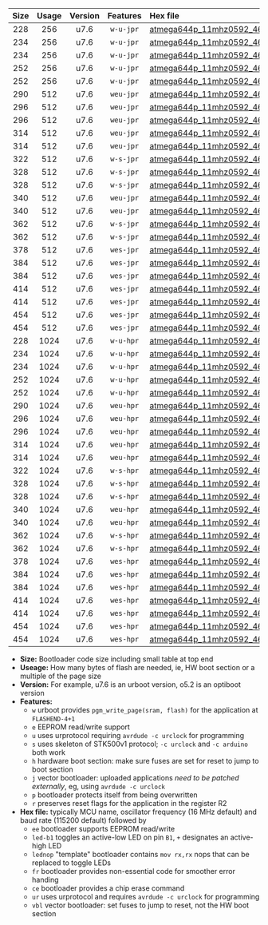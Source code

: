 |Size|Usage|Version|Features|Hex file|
|:-:|:-:|:-:|:-:|:--|
|228|256|u7.6|`w-u-jpr`|[atmega644p_11mhz0592_460800bps_ur_vbl.hex](https://raw.githubusercontent.com/stefanrueger/urboot/main//atmega644p_11mhz0592_460800bps_ur_vbl.hex)|
|234|256|u7.6|`w-u-jpr`|[atmega644p_11mhz0592_460800bps_led+b0_ur_vbl.hex](https://raw.githubusercontent.com/stefanrueger/urboot/main//atmega644p_11mhz0592_460800bps_led+b0_ur_vbl.hex)|
|234|256|u7.6|`w-u-jpr`|[atmega644p_11mhz0592_460800bps_lednop_ur_vbl.hex](https://raw.githubusercontent.com/stefanrueger/urboot/main//atmega644p_11mhz0592_460800bps_lednop_ur_vbl.hex)|
|252|256|u7.6|`w-u-jpr`|[atmega644p_11mhz0592_460800bps_led+b0_fr_ur_vbl.hex](https://raw.githubusercontent.com/stefanrueger/urboot/main//atmega644p_11mhz0592_460800bps_led+b0_fr_ur_vbl.hex)|
|252|256|u7.6|`w-u-jpr`|[atmega644p_11mhz0592_460800bps_lednop_fr_ur_vbl.hex](https://raw.githubusercontent.com/stefanrueger/urboot/main//atmega644p_11mhz0592_460800bps_lednop_fr_ur_vbl.hex)|
|290|512|u7.6|`weu-jpr`|[atmega644p_11mhz0592_460800bps_ee_ur_vbl.hex](https://raw.githubusercontent.com/stefanrueger/urboot/main//atmega644p_11mhz0592_460800bps_ee_ur_vbl.hex)|
|296|512|u7.6|`weu-jpr`|[atmega644p_11mhz0592_460800bps_ee_led+b0_ur_vbl.hex](https://raw.githubusercontent.com/stefanrueger/urboot/main//atmega644p_11mhz0592_460800bps_ee_led+b0_ur_vbl.hex)|
|296|512|u7.6|`weu-jpr`|[atmega644p_11mhz0592_460800bps_ee_lednop_ur_vbl.hex](https://raw.githubusercontent.com/stefanrueger/urboot/main//atmega644p_11mhz0592_460800bps_ee_lednop_ur_vbl.hex)|
|314|512|u7.6|`weu-jpr`|[atmega644p_11mhz0592_460800bps_ee_led+b0_fr_ur_vbl.hex](https://raw.githubusercontent.com/stefanrueger/urboot/main//atmega644p_11mhz0592_460800bps_ee_led+b0_fr_ur_vbl.hex)|
|314|512|u7.6|`weu-jpr`|[atmega644p_11mhz0592_460800bps_ee_lednop_fr_ur_vbl.hex](https://raw.githubusercontent.com/stefanrueger/urboot/main//atmega644p_11mhz0592_460800bps_ee_lednop_fr_ur_vbl.hex)|
|322|512|u7.6|`w-s-jpr`|[atmega644p_11mhz0592_460800bps_vbl.hex](https://raw.githubusercontent.com/stefanrueger/urboot/main//atmega644p_11mhz0592_460800bps_vbl.hex)|
|328|512|u7.6|`w-s-jpr`|[atmega644p_11mhz0592_460800bps_led+b0_vbl.hex](https://raw.githubusercontent.com/stefanrueger/urboot/main//atmega644p_11mhz0592_460800bps_led+b0_vbl.hex)|
|328|512|u7.6|`w-s-jpr`|[atmega644p_11mhz0592_460800bps_lednop_vbl.hex](https://raw.githubusercontent.com/stefanrueger/urboot/main//atmega644p_11mhz0592_460800bps_lednop_vbl.hex)|
|340|512|u7.6|`weu-jpr`|[atmega644p_11mhz0592_460800bps_ee_led+b0_fr_ce_ur_vbl.hex](https://raw.githubusercontent.com/stefanrueger/urboot/main//atmega644p_11mhz0592_460800bps_ee_led+b0_fr_ce_ur_vbl.hex)|
|340|512|u7.6|`weu-jpr`|[atmega644p_11mhz0592_460800bps_ee_lednop_fr_ce_ur_vbl.hex](https://raw.githubusercontent.com/stefanrueger/urboot/main//atmega644p_11mhz0592_460800bps_ee_lednop_fr_ce_ur_vbl.hex)|
|362|512|u7.6|`w-s-jpr`|[atmega644p_11mhz0592_460800bps_led+b0_fr_vbl.hex](https://raw.githubusercontent.com/stefanrueger/urboot/main//atmega644p_11mhz0592_460800bps_led+b0_fr_vbl.hex)|
|362|512|u7.6|`w-s-jpr`|[atmega644p_11mhz0592_460800bps_lednop_fr_vbl.hex](https://raw.githubusercontent.com/stefanrueger/urboot/main//atmega644p_11mhz0592_460800bps_lednop_fr_vbl.hex)|
|378|512|u7.6|`wes-jpr`|[atmega644p_11mhz0592_460800bps_ee_vbl.hex](https://raw.githubusercontent.com/stefanrueger/urboot/main//atmega644p_11mhz0592_460800bps_ee_vbl.hex)|
|384|512|u7.6|`wes-jpr`|[atmega644p_11mhz0592_460800bps_ee_led+b0_vbl.hex](https://raw.githubusercontent.com/stefanrueger/urboot/main//atmega644p_11mhz0592_460800bps_ee_led+b0_vbl.hex)|
|384|512|u7.6|`wes-jpr`|[atmega644p_11mhz0592_460800bps_ee_lednop_vbl.hex](https://raw.githubusercontent.com/stefanrueger/urboot/main//atmega644p_11mhz0592_460800bps_ee_lednop_vbl.hex)|
|414|512|u7.6|`wes-jpr`|[atmega644p_11mhz0592_460800bps_ee_led+b0_fr_vbl.hex](https://raw.githubusercontent.com/stefanrueger/urboot/main//atmega644p_11mhz0592_460800bps_ee_led+b0_fr_vbl.hex)|
|414|512|u7.6|`wes-jpr`|[atmega644p_11mhz0592_460800bps_ee_lednop_fr_vbl.hex](https://raw.githubusercontent.com/stefanrueger/urboot/main//atmega644p_11mhz0592_460800bps_ee_lednop_fr_vbl.hex)|
|454|512|u7.6|`wes-jpr`|[atmega644p_11mhz0592_460800bps_ee_led+b0_fr_ce_vbl.hex](https://raw.githubusercontent.com/stefanrueger/urboot/main//atmega644p_11mhz0592_460800bps_ee_led+b0_fr_ce_vbl.hex)|
|454|512|u7.6|`wes-jpr`|[atmega644p_11mhz0592_460800bps_ee_lednop_fr_ce_vbl.hex](https://raw.githubusercontent.com/stefanrueger/urboot/main//atmega644p_11mhz0592_460800bps_ee_lednop_fr_ce_vbl.hex)|
|228|1024|u7.6|`w-u-hpr`|[atmega644p_11mhz0592_460800bps_ur.hex](https://raw.githubusercontent.com/stefanrueger/urboot/main//atmega644p_11mhz0592_460800bps_ur.hex)|
|234|1024|u7.6|`w-u-hpr`|[atmega644p_11mhz0592_460800bps_led+b0_ur.hex](https://raw.githubusercontent.com/stefanrueger/urboot/main//atmega644p_11mhz0592_460800bps_led+b0_ur.hex)|
|234|1024|u7.6|`w-u-hpr`|[atmega644p_11mhz0592_460800bps_lednop_ur.hex](https://raw.githubusercontent.com/stefanrueger/urboot/main//atmega644p_11mhz0592_460800bps_lednop_ur.hex)|
|252|1024|u7.6|`w-u-hpr`|[atmega644p_11mhz0592_460800bps_led+b0_fr_ur.hex](https://raw.githubusercontent.com/stefanrueger/urboot/main//atmega644p_11mhz0592_460800bps_led+b0_fr_ur.hex)|
|252|1024|u7.6|`w-u-hpr`|[atmega644p_11mhz0592_460800bps_lednop_fr_ur.hex](https://raw.githubusercontent.com/stefanrueger/urboot/main//atmega644p_11mhz0592_460800bps_lednop_fr_ur.hex)|
|290|1024|u7.6|`weu-hpr`|[atmega644p_11mhz0592_460800bps_ee_ur.hex](https://raw.githubusercontent.com/stefanrueger/urboot/main//atmega644p_11mhz0592_460800bps_ee_ur.hex)|
|296|1024|u7.6|`weu-hpr`|[atmega644p_11mhz0592_460800bps_ee_led+b0_ur.hex](https://raw.githubusercontent.com/stefanrueger/urboot/main//atmega644p_11mhz0592_460800bps_ee_led+b0_ur.hex)|
|296|1024|u7.6|`weu-hpr`|[atmega644p_11mhz0592_460800bps_ee_lednop_ur.hex](https://raw.githubusercontent.com/stefanrueger/urboot/main//atmega644p_11mhz0592_460800bps_ee_lednop_ur.hex)|
|314|1024|u7.6|`weu-hpr`|[atmega644p_11mhz0592_460800bps_ee_led+b0_fr_ur.hex](https://raw.githubusercontent.com/stefanrueger/urboot/main//atmega644p_11mhz0592_460800bps_ee_led+b0_fr_ur.hex)|
|314|1024|u7.6|`weu-hpr`|[atmega644p_11mhz0592_460800bps_ee_lednop_fr_ur.hex](https://raw.githubusercontent.com/stefanrueger/urboot/main//atmega644p_11mhz0592_460800bps_ee_lednop_fr_ur.hex)|
|322|1024|u7.6|`w-s-hpr`|[atmega644p_11mhz0592_460800bps.hex](https://raw.githubusercontent.com/stefanrueger/urboot/main//atmega644p_11mhz0592_460800bps.hex)|
|328|1024|u7.6|`w-s-hpr`|[atmega644p_11mhz0592_460800bps_led+b0.hex](https://raw.githubusercontent.com/stefanrueger/urboot/main//atmega644p_11mhz0592_460800bps_led+b0.hex)|
|328|1024|u7.6|`w-s-hpr`|[atmega644p_11mhz0592_460800bps_lednop.hex](https://raw.githubusercontent.com/stefanrueger/urboot/main//atmega644p_11mhz0592_460800bps_lednop.hex)|
|340|1024|u7.6|`weu-hpr`|[atmega644p_11mhz0592_460800bps_ee_led+b0_fr_ce_ur.hex](https://raw.githubusercontent.com/stefanrueger/urboot/main//atmega644p_11mhz0592_460800bps_ee_led+b0_fr_ce_ur.hex)|
|340|1024|u7.6|`weu-hpr`|[atmega644p_11mhz0592_460800bps_ee_lednop_fr_ce_ur.hex](https://raw.githubusercontent.com/stefanrueger/urboot/main//atmega644p_11mhz0592_460800bps_ee_lednop_fr_ce_ur.hex)|
|362|1024|u7.6|`w-s-hpr`|[atmega644p_11mhz0592_460800bps_led+b0_fr.hex](https://raw.githubusercontent.com/stefanrueger/urboot/main//atmega644p_11mhz0592_460800bps_led+b0_fr.hex)|
|362|1024|u7.6|`w-s-hpr`|[atmega644p_11mhz0592_460800bps_lednop_fr.hex](https://raw.githubusercontent.com/stefanrueger/urboot/main//atmega644p_11mhz0592_460800bps_lednop_fr.hex)|
|378|1024|u7.6|`wes-hpr`|[atmega644p_11mhz0592_460800bps_ee.hex](https://raw.githubusercontent.com/stefanrueger/urboot/main//atmega644p_11mhz0592_460800bps_ee.hex)|
|384|1024|u7.6|`wes-hpr`|[atmega644p_11mhz0592_460800bps_ee_led+b0.hex](https://raw.githubusercontent.com/stefanrueger/urboot/main//atmega644p_11mhz0592_460800bps_ee_led+b0.hex)|
|384|1024|u7.6|`wes-hpr`|[atmega644p_11mhz0592_460800bps_ee_lednop.hex](https://raw.githubusercontent.com/stefanrueger/urboot/main//atmega644p_11mhz0592_460800bps_ee_lednop.hex)|
|414|1024|u7.6|`wes-hpr`|[atmega644p_11mhz0592_460800bps_ee_led+b0_fr.hex](https://raw.githubusercontent.com/stefanrueger/urboot/main//atmega644p_11mhz0592_460800bps_ee_led+b0_fr.hex)|
|414|1024|u7.6|`wes-hpr`|[atmega644p_11mhz0592_460800bps_ee_lednop_fr.hex](https://raw.githubusercontent.com/stefanrueger/urboot/main//atmega644p_11mhz0592_460800bps_ee_lednop_fr.hex)|
|454|1024|u7.6|`wes-hpr`|[atmega644p_11mhz0592_460800bps_ee_led+b0_fr_ce.hex](https://raw.githubusercontent.com/stefanrueger/urboot/main//atmega644p_11mhz0592_460800bps_ee_led+b0_fr_ce.hex)|
|454|1024|u7.6|`wes-hpr`|[atmega644p_11mhz0592_460800bps_ee_lednop_fr_ce.hex](https://raw.githubusercontent.com/stefanrueger/urboot/main//atmega644p_11mhz0592_460800bps_ee_lednop_fr_ce.hex)|

- **Size:** Bootloader code size including small table at top end
- **Useage:** How many bytes of flash are needed, ie, HW boot section or a multiple of the page size
- **Version:** For example, u7.6 is an urboot version, o5.2 is an optiboot version
- **Features:**
  + `w` urboot provides `pgm_write_page(sram, flash)` for the application at `FLASHEND-4+1`
  + `e` EEPROM read/write support
  + `u` uses urprotocol requiring `avrdude -c urclock` for programming
  + `s` uses skeleton of STK500v1 protocol; `-c urclock` and `-c arduino` both work
  + `h` hardware boot section: make sure fuses are set for reset to jump to boot section
  + `j` vector bootloader: uploaded applications *need to be patched externally*, eg, using `avrdude -c urclock`
  + `p` bootloader protects itself from being overwritten
  + `r` preserves reset flags for the application in the register R2
- **Hex file:** typically MCU name, oscillator frequency (16 MHz default) and baud rate (115200 default) followed by
  + `ee` bootloader supports EEPROM read/write
  + `led-b1` toggles an active-low LED on pin `B1`, `+` designates an active-high LED
  + `lednop` "template" bootloader contains `mov rx,rx` nops that can be replaced to toggle LEDs
  + `fr` bootloader provides non-essential code for smoother error handing
  + `ce` bootloader provides a chip erase command
  + `ur` uses urprotocol and requires `avrdude -c urclock` for programming
  + `vbl` vector bootloader: set fuses to jump to reset, not the HW boot section
